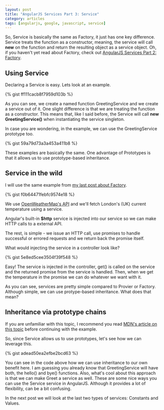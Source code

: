 ```yaml
---
layout: post
title: "AngularJS Services Part 3: Service"
category: articles
tags: [angularjs, google, javascript, service]
---
```


So, Service is basically the same as Factory, it just has one key difference.
Service treats the function as a constructor, meaning, the service will call
**new** on the function and return the resulting object as a service object.
Oh, if you haven't yet read about Factory, check out
[AngularJS Services Part 2: Factory](http://eftimov.net/blog/articles/2015/02/27/angularjs-services-part-2.html).

## Using Service

Declaring a Service is easy. Lets look at an example.

{% gist ff111cacb8f7959d103b %}

As you can see, we create a named function GreetingService and we create a
service out of it. One slight difference is that we are treating the function as
a constructor. This means that, like I said before, the Service will call
**new GreetingService()** when instantiating the service singleton.

In case you are wondering, in the example, we can use the GreetingService prototype too.

{% gist 59a79d73a3a453a411b8 %}

These examples are basically the same. One advantage of Prototypes is that it
allows us to use prototype-based inheritance.

## Service in the wild

I will use the same example from [my last post about Factory](http://eftimov.net/blog/articles/2015/02/27/angularjs-services-part-2.html).

{% gist f0b64471febfc9574e18 %}

We use [OpenWeatherMap's API](http://openweathermap.org/) and we'll fetch
London's (UK) current temperature using a service.

Angular's built-in **$http** service is injected into our service so we can
make HTTP calls to a external API.

The rest, is simple - we issue an HTTP call, use promises to handle successful or
errored requests and we return back the promise itself.

What would injecting the service in a controller look like?

{% gist 5e8ed5cee3504f39f548 %}

Easy! The service is injected in the controller, get() is called on the
service and the returned promise from the service is handled. Then, when we get
the temperature in the promise we can do whatever we want with it.

As you can see, services are pretty simple compared to Provier or Factory. Although simple,
we can use protype-based inheritance. What does that mean?

## Inheritance via prototype chains

If you are unfamiliar with this topic, I recommend you read
[MDN's article on this topic](https://developer.mozilla.org/en-US/docs/Web/JavaScript/Inheritance_and_the_prototype_chain)
before continuing with the example.

So, since Service allows us to use prototypes, let's see how we can leverage this.

{% gist adead50ea2efbe2bcd63 %}

You can see in the code above how we can use inheritance to our own benefit here.
I am guessing you already know that GreetingService will have both, the
hello() and bye() functions. Also, what's cool about this approach is that we can
make Greet a service as well. These are some nice ways you can use the Service service in
AngularJS. Although it provides a lot of flexibility, can be a bit confusing.

In the next post we will look at the last two types of services: Constants and Values.
